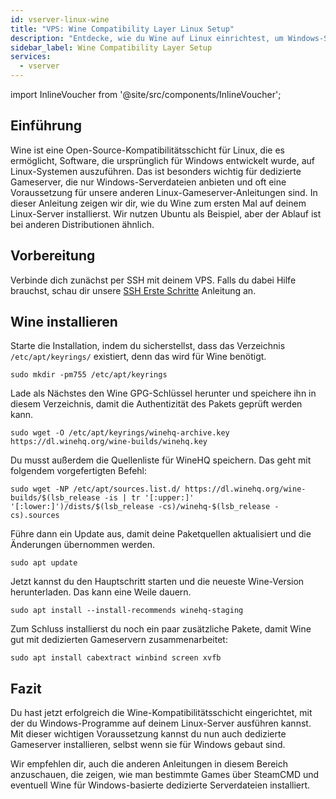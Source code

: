 ```yaml
---
id: vserver-linux-wine
title: "VPS: Wine Compatibility Layer Linux Setup"
description: "Entdecke, wie du Wine auf Linux einrichtest, um Windows-Software und Gameserver problemlos auf deinem System laufen zu lassen → Jetzt mehr erfahren"
sidebar_label: Wine Compatibility Layer Setup
services:
  - vserver
---
```


import InlineVoucher from '@site/src/components/InlineVoucher';

## Einführung

Wine ist eine Open-Source-Kompatibilitätsschicht für Linux, die es ermöglicht, Software, die ursprünglich für Windows entwickelt wurde, auf Linux-Systemen auszuführen. Das ist besonders wichtig für dedizierte Gameserver, die nur Windows-Serverdateien anbieten und oft eine Voraussetzung für unsere anderen Linux-Gameserver-Anleitungen sind. In dieser Anleitung zeigen wir dir, wie du Wine zum ersten Mal auf deinem Linux-Server installierst. Wir nutzen Ubuntu als Beispiel, aber der Ablauf ist bei anderen Distributionen ähnlich.

<InlineVoucher />

## Vorbereitung

Verbinde dich zunächst per SSH mit deinem VPS. Falls du dabei Hilfe brauchst, schau dir unsere [SSH Erste Schritte](vserver-linux-ssh.md) Anleitung an.

## Wine installieren

Starte die Installation, indem du sicherstellst, dass das Verzeichnis `/etc/apt/keyrings/` existiert, denn das wird für Wine benötigt.
```
sudo mkdir -pm755 /etc/apt/keyrings
```

Lade als Nächstes den Wine GPG-Schlüssel herunter und speichere ihn in diesem Verzeichnis, damit die Authentizität des Pakets geprüft werden kann.
```
sudo wget -O /etc/apt/keyrings/winehq-archive.key https://dl.winehq.org/wine-builds/winehq.key
```

Du musst außerdem die Quellenliste für WineHQ speichern. Das geht mit folgendem vorgefertigten Befehl:
```
sudo wget -NP /etc/apt/sources.list.d/ https://dl.winehq.org/wine-builds/$(lsb_release -is | tr '[:upper:]' '[:lower:]')/dists/$(lsb_release -cs)/winehq-$(lsb_release -cs).sources
```

Führe dann ein Update aus, damit deine Paketquellen aktualisiert und die Änderungen übernommen werden.
```
sudo apt update
```

Jetzt kannst du den Hauptschritt starten und die neueste Wine-Version herunterladen. Das kann eine Weile dauern.
```
sudo apt install --install-recommends winehq-staging
```

Zum Schluss installierst du noch ein paar zusätzliche Pakete, damit Wine gut mit dedizierten Gameservern zusammenarbeitet:
```
sudo apt install cabextract winbind screen xvfb
```

## Fazit

Du hast jetzt erfolgreich die Wine-Kompatibilitätsschicht eingerichtet, mit der du Windows-Programme auf deinem Linux-Server ausführen kannst. Mit dieser wichtigen Voraussetzung kannst du nun auch dedizierte Gameserver installieren, selbst wenn sie für Windows gebaut sind.

Wir empfehlen dir, auch die anderen Anleitungen in diesem Bereich anzuschauen, die zeigen, wie man bestimmte Games über SteamCMD und eventuell Wine für Windows-basierte dedizierte Serverdateien installiert.

<InlineVoucher />